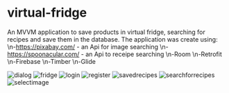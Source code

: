 # virtual-fridge
An MVVM application to save products in virtual fridge, searching for recipes and save them in the database.
The application was create using:
\n-https://pixabay.com/ - an Api for image searching
\n-https://spoonacular.com/ - an Api to receipe searching
\n-Room
\n-Retrofit
\n-Firebase
\n-Timber
\n-Glide

![dialog](https://user-images.githubusercontent.com/85635492/141696883-21da6b81-b1cc-42b5-8852-a2d1f238970b.jpg)
![fridge](https://user-images.githubusercontent.com/85635492/141696885-4790835b-27c5-4ad2-8892-d0882303c366.jpg)
![login](https://user-images.githubusercontent.com/85635492/141696886-7ef8beed-594f-463a-adda-a9e82edf4467.jpg)
![register](https://user-images.githubusercontent.com/85635492/141696887-a67a7eb8-6963-4dc0-af35-6e0443082128.jpg)
![savedrecipes](https://user-images.githubusercontent.com/85635492/141696889-0b4cca8a-e835-443f-bc2e-72dca9212214.jpg)
![searchforrecipes](https://user-images.githubusercontent.com/85635492/141696890-0f43c791-fa7e-48df-a13e-8df4cdbef19b.jpg)
![selectimage](https://user-images.githubusercontent.com/85635492/141696891-b96a60d1-98f2-4d3e-8ccc-46ce2cad483a.jpg)
